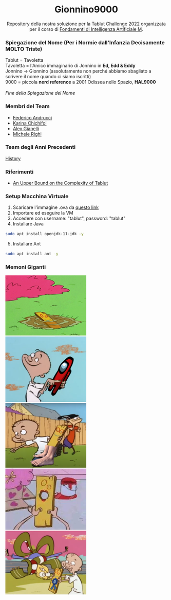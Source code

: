 <h1 align="center">Gionnino9000</h1>
<div align="center">

  Repository della nostra soluzione per la Tablut Challenge 2022 organizzata per il corso di [Fondamenti di Intelligenza Artificiale M](https://www.unibo.it/it/didattica/insegnamenti/insegnamento/2021/468002).
  
</div>

### Spiegazione del Nome (Per i Normie dall'Infanzia Decisamente MOLTO Triste)
Tablut = Tavoletta<br/>
Tavoletta = l'Amico immaginario di Jonnino in **Ed, Edd & Eddy**<br/>
Jonnino -> Gionnino (assolutamente non perché abbiamo sbagliato a scrivere il nome quando ci siamo iscritti)<br/>
9000 = piccola **nerd reference** a 2001 Odissea nello Spazio, **HAL9000**<br/><br/>
*Fine della Spiegazione del Nome*

### Membri del Team
- [Federico Andrucci](https://github.com/Federicoand98)
- [Karina Chichifoi](https://github.com/TryKatChup)
- [Alex Gianelli](https://github.com/Noesh)
- [Michele Righi](https://github.com/mikyll)

### Team degli Anni Precedenti
[History](https://github.com/Gionnino9000/Gionnino9000/blob/main/history.md)

### Riferimenti
- [An Upper Bound on the Complexity of Tablut](http://ai.unibo.it/sites/ai.unibo.it/files/Complexity_of_Tablut_2.pdf)

### Setup Macchina Virtuale
1. Scaricare l'immagine .ova da [questo link](https://liveunibo-my.sharepoint.com/:u:/g/personal/andrea_giovine_unibo_it/Eb_-2bR2YNtAs_F7D2i8jFkBY0KWWKfjNIY4-AoGMwVHFA)
2. Importare ed eseguire la VM
3. Accedere con username: "tablut", password: "tablut"
4. Installare Java
  ```bash
  sudo apt install openjdk-11-jdk -y
  ```
5. Installare Ant
  ```bash
  sudo apt install ant -y
  ```

### Memoni Giganti
<img width="50%" src="https://github.com/Gionnino9000/Gionnino9000/blob/main/gfx/WidePlank.gif"/>
<img width="50%" src="https://github.com/Gionnino9000/Gionnino9000/blob/main/gfx/GionninoSus.png"/>
<img width="50%" src="https://github.com/Gionnino9000/Gionnino9000/blob/main/gfx/TavolettaPiediGrandi.png"/>
<img width="50%" src="https://github.com/Gionnino9000/Gionnino9000/blob/main/gfx/TavolettaPH.png"/>
<img width="50%" src="https://github.com/Gionnino9000/Gionnino9000/blob/main/gfx/BigPP.png"/>
